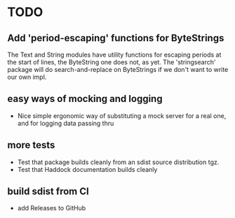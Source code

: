 
# TODO

## Add 'period-escaping' functions for ByteStrings

The Text and String modules have utility functions for
escaping periods at the start of lines, the
ByteString one does not, as yet.
The 'stringsearch' package will do search-and-replace on
ByteStrings if we don't want to write our own impl.

## easy ways of mocking and logging

-   Nice simple ergonomic way of substituting a mock
    server for a real one, and for logging data passing
    thru

## more tests

-   Test that package builds cleanly from an sdist
    source distribution tgz.
-   Test that Haddock documentation builds cleanly

## build sdist from CI

-  add Releases to GitHub

